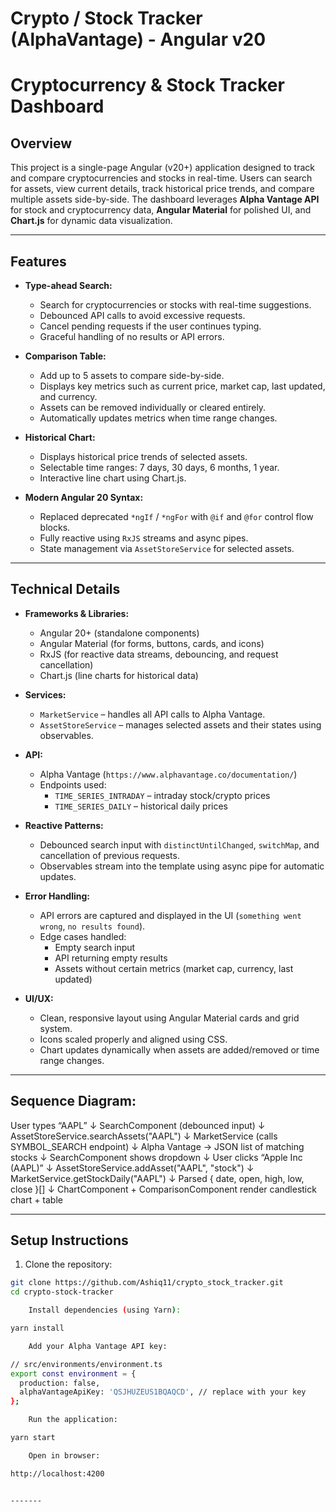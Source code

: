 # Crypto / Stock Tracker (AlphaVantage) - Angular v20 

# Cryptocurrency & Stock Tracker Dashboard

## Overview

This project is a single-page Angular (v20+) application designed to track and compare cryptocurrencies and stocks in real-time. Users can search for assets, view current details, track historical price trends, and compare multiple assets side-by-side. The dashboard leverages **Alpha Vantage API** for stock and cryptocurrency data, **Angular Material** for polished UI, and **Chart.js** for dynamic data visualization.  

---

## Features

- **Type-ahead Search:**  
  - Search for cryptocurrencies or stocks with real-time suggestions.  
  - Debounced API calls to avoid excessive requests.  
  - Cancel pending requests if the user continues typing.  
  - Graceful handling of no results or API errors.  

- **Comparison Table:**  
  - Add up to 5 assets to compare side-by-side.  
  - Displays key metrics such as current price, market cap, last updated, and currency.  
  - Assets can be removed individually or cleared entirely.  
  - Automatically updates metrics when time range changes.  

- **Historical Chart:**  
  - Displays historical price trends of selected assets.  
  - Selectable time ranges: 7 days, 30 days, 6 months, 1 year.  
  - Interactive line chart using Chart.js.  

- **Modern Angular 20 Syntax:**  
  - Replaced deprecated `*ngIf` / `*ngFor` with `@if` and `@for` control flow blocks.  
  - Fully reactive using `RxJS` streams and async pipes.  
  - State management via `AssetStoreService` for selected assets.  

---

## Technical Details

- **Frameworks & Libraries:**  
  - Angular 20+ (standalone components)  
  - Angular Material (for forms, buttons, cards, and icons)  
  - RxJS (for reactive data streams, debouncing, and request cancellation)  
  - Chart.js (line charts for historical data)  

- **Services:**  
  - `MarketService` – handles all API calls to Alpha Vantage.  
  - `AssetStoreService` – manages selected assets and their states using observables.  

- **API:**  
  - Alpha Vantage (`https://www.alphavantage.co/documentation/`)  
  - Endpoints used:  
    - `TIME_SERIES_INTRADAY` – intraday stock/crypto prices  
    - `TIME_SERIES_DAILY` – historical daily prices  

- **Reactive Patterns:**  
  - Debounced search input with `distinctUntilChanged`, `switchMap`, and cancellation of previous requests.  
  - Observables stream into the template using async pipe for automatic updates.  

- **Error Handling:**  
  - API errors are captured and displayed in the UI (`something went wrong`, `no results found`).  
  - Edge cases handled:  
    - Empty search input  
    - API returning empty results  
    - Assets without certain metrics (market cap, currency, last updated)  

- **UI/UX:**  
  - Clean, responsive layout using Angular Material cards and grid system.  
  - Icons scaled properly and aligned using CSS.  
  - Chart updates dynamically when assets are added/removed or time range changes.  

---

## Sequence Diagram:
User types “AAPL”
    ↓
SearchComponent (debounced input)
    ↓
AssetStoreService.searchAssets("AAPL")
    ↓
MarketService (calls SYMBOL_SEARCH endpoint)
    ↓
Alpha Vantage → JSON list of matching stocks
    ↓
SearchComponent shows dropdown
    ↓
User clicks “Apple Inc (AAPL)”
    ↓
AssetStoreService.addAsset("AAPL", "stock")
    ↓
MarketService.getStockDaily("AAPL")
    ↓
Parsed { date, open, high, low, close }[]
    ↓
ChartComponent + ComparisonComponent render candlestick chart + table

-------

## Setup Instructions

1. Clone the repository:  
```bash
git clone https://github.com/Ashiq11/crypto_stock_tracker.git
cd crypto-stock-tracker

    Install dependencies (using Yarn):

yarn install

    Add your Alpha Vantage API key:

// src/environments/environment.ts
export const environment = {
  production: false,
  alphaVantageApiKey: 'QSJHUZEUS1BQAQCD', // replace with your key
};

    Run the application:

yarn start

    Open in browser:

http://localhost:4200


-------
